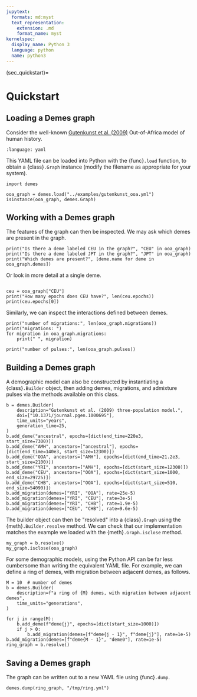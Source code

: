 ```yaml
---
jupytext:
  formats: md:myst
  text_representation:
    extension: .md
    format_name: myst
kernelspec:
  display_name: Python 3
  language: python
  name: python3
---
```


(sec_quickstart)=

# Quickstart

## Loading a Demes graph

Consider the well-known
[Gutenkunst et al. (2009)](https://doi.org/10.1371/journal.pgen.1000695)
Out-of-Africa model of human history.

```{literalinclude} ../examples/gutenkunst_ooa.yml
:language: yaml
```

This YAML file can be loaded into Python with the {func}`.load` function,
to obtain a {class}`.Graph` instance (modify the filename as appropriate
for your system).

```{code-cell}
import demes

ooa_graph = demes.load("../examples/gutenkunst_ooa.yml")
isinstance(ooa_graph, demes.Graph)
```


## Working with a Demes graph

The features of the graph can then be inspected. We may ask which demes are
present in the graph.

```{code-cell}
print("Is there a deme labeled CEU in the graph?", "CEU" in ooa_graph)
print("Is there a deme labeled JPT in the graph?", "JPT" in ooa_graph)
print("Which demes are present?", [deme.name for deme in ooa_graph.demes])
```

Or look in more detail at a single deme.

```{code-cell}

ceu = ooa_graph["CEU"]
print("How many epochs does CEU have?", len(ceu.epochs))
print(ceu.epochs[0])
```

Similarly, we can inspect the interactions defined between demes.

```{code-cell}
print("number of migrations:", len(ooa_graph.migrations))
print("migrations: ")
for migration in ooa_graph.migrations:
    print(" ", migration)

print("number of pulses:", len(ooa_graph.pulses))
```


## Building a Demes graph

A demographic model can also be constructed by instantiating a
{class}`.Builder` object, then adding demes, migrations, and admixture
pulses via the methods available on this class.

```{code-cell}
b = demes.Builder(
    description="Gutenkunst et al. (2009) three-population model.",
    doi=["10.1371/journal.pgen.1000695"],
    time_units="years",
    generation_time=25,
)
b.add_deme("ancestral", epochs=[dict(end_time=220e3, start_size=7300)])
b.add_deme("AMH", ancestors=["ancestral"], epochs=[dict(end_time=140e3, start_size=12300)])
b.add_deme("OOA", ancestors=["AMH"], epochs=[dict(end_time=21.2e3, start_size=2100)])
b.add_deme("YRI", ancestors=["AMH"], epochs=[dict(start_size=12300)])
b.add_deme("CEU", ancestors=["OOA"], epochs=[dict(start_size=1000, end_size=29725)])
b.add_deme("CHB", ancestors=["OOA"], epochs=[dict(start_size=510, end_size=54090)])
b.add_migration(demes=["YRI", "OOA"], rate=25e-5)
b.add_migration(demes=["YRI", "CEU"], rate=3e-5)
b.add_migration(demes=["YRI", "CHB"], rate=1.9e-5)
b.add_migration(demes=["CEU", "CHB"], rate=9.6e-5)
```

The builder object can then be "resolved" into a {class}`.Graph` using the
{meth}`.Builder.resolve` method. We can check that our implementation
matches the example we loaded with the {meth}`.Graph.isclose` method.

```{code-cell}
my_graph = b.resolve()
my_graph.isclose(ooa_graph)
```

For some demographic models, using the Python API can be far less cumbersome
than writing the equivalent YAML file. For example, we can define a ring of
demes, with migration between adjacent demes, as follows.

```{code-cell}
M = 10  # number of demes
b = demes.Builder(
    description=f"a ring of {M} demes, with migration between adjacent demes",
    time_units="generations",
)

for j in range(M):
    b.add_deme(f"deme{j}", epochs=[dict(start_size=1000)])
    if j > 0:
        b.add_migration(demes=[f"deme{j - 1}", f"deme{j}"], rate=1e-5)
b.add_migration(demes=[f"deme{M - 1}", "deme0"], rate=1e-5)
ring_graph = b.resolve()
```


## Saving a Demes graph

The graph can be written out to a new YAML file using {func}`.dump`.

```{code-cell}
demes.dump(ring_graph, "/tmp/ring.yml")
```
